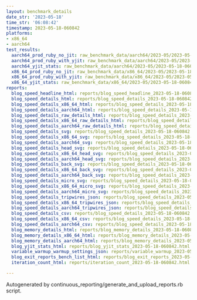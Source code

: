 ```yaml
---
layout: benchmark_details
date_str: '2023-05-18'
time_str: '06:08:42'
timestamp: 2023-05-18-060842
platforms:
- x86_64
- aarch64
test_results:
  aarch64_prod_ruby_no_jit: raw_benchmark_data/aarch64/2023-05/2023-05-18-060842_basic_benchmark_aarch64_prod_ruby_no_jit.json
  aarch64_prod_ruby_with_yjit: raw_benchmark_data/aarch64/2023-05/2023-05-18-060842_basic_benchmark_aarch64_prod_ruby_with_yjit.json
  aarch64_yjit_stats: raw_benchmark_data/aarch64/2023-05/2023-05-18-060842_basic_benchmark_aarch64_yjit_stats.json
  x86_64_prod_ruby_no_jit: raw_benchmark_data/x86_64/2023-05/2023-05-18-060842_basic_benchmark_x86_64_prod_ruby_no_jit.json
  x86_64_prod_ruby_with_yjit: raw_benchmark_data/x86_64/2023-05/2023-05-18-060842_basic_benchmark_x86_64_prod_ruby_with_yjit.json
  x86_64_yjit_stats: raw_benchmark_data/x86_64/2023-05/2023-05-18-060842_basic_benchmark_x86_64_yjit_stats.json
reports:
  blog_speed_headline_html: reports/blog_speed_headline_2023-05-18-060842.html
  blog_speed_details_html: reports/blog_speed_details_2023-05-18-060842.html
  blog_speed_details_x86_64_html: reports/blog_speed_details_2023-05-18-060842.x86_64.html
  blog_speed_details_aarch64_html: reports/blog_speed_details_2023-05-18-060842.aarch64.html
  blog_speed_details_raw_details_html: reports/blog_speed_details_2023-05-18-060842.raw_details.html
  blog_speed_details_x86_64_raw_details_html: reports/blog_speed_details_2023-05-18-060842.x86_64.raw_details.html
  blog_speed_details_aarch64_raw_details_html: reports/blog_speed_details_2023-05-18-060842.aarch64.raw_details.html
  blog_speed_details_svg: reports/blog_speed_details_2023-05-18-060842.svg
  blog_speed_details_x86_64_svg: reports/blog_speed_details_2023-05-18-060842.x86_64.svg
  blog_speed_details_aarch64_svg: reports/blog_speed_details_2023-05-18-060842.aarch64.svg
  blog_speed_details_head_svg: reports/blog_speed_details_2023-05-18-060842.head.svg
  blog_speed_details_x86_64_head_svg: reports/blog_speed_details_2023-05-18-060842.x86_64.head.svg
  blog_speed_details_aarch64_head_svg: reports/blog_speed_details_2023-05-18-060842.aarch64.head.svg
  blog_speed_details_back_svg: reports/blog_speed_details_2023-05-18-060842.back.svg
  blog_speed_details_x86_64_back_svg: reports/blog_speed_details_2023-05-18-060842.x86_64.back.svg
  blog_speed_details_aarch64_back_svg: reports/blog_speed_details_2023-05-18-060842.aarch64.back.svg
  blog_speed_details_micro_svg: reports/blog_speed_details_2023-05-18-060842.micro.svg
  blog_speed_details_x86_64_micro_svg: reports/blog_speed_details_2023-05-18-060842.x86_64.micro.svg
  blog_speed_details_aarch64_micro_svg: reports/blog_speed_details_2023-05-18-060842.aarch64.micro.svg
  blog_speed_details_tripwires_json: reports/blog_speed_details_2023-05-18-060842.tripwires.json
  blog_speed_details_x86_64_tripwires_json: reports/blog_speed_details_2023-05-18-060842.x86_64.tripwires.json
  blog_speed_details_aarch64_tripwires_json: reports/blog_speed_details_2023-05-18-060842.aarch64.tripwires.json
  blog_speed_details_csv: reports/blog_speed_details_2023-05-18-060842.csv
  blog_speed_details_x86_64_csv: reports/blog_speed_details_2023-05-18-060842.x86_64.csv
  blog_speed_details_aarch64_csv: reports/blog_speed_details_2023-05-18-060842.aarch64.csv
  blog_memory_details_html: reports/blog_memory_details_2023-05-18-060842.html
  blog_memory_details_x86_64_html: reports/blog_memory_details_2023-05-18-060842.x86_64.html
  blog_memory_details_aarch64_html: reports/blog_memory_details_2023-05-18-060842.aarch64.html
  blog_yjit_stats_html: reports/blog_yjit_stats_2023-05-18-060842.html
  variable_warmup_warmup_settings_json: reports/variable_warmup_2023-05-18-060842.warmup_settings.json
  blog_exit_reports_bench_list_html: reports/blog_exit_reports_2023-05-18-060842.bench_list.html
  iteration_count_html: reports/iteration_count_2023-05-18-060842.html

---
```

Autogenerated by continuous_reporting/generate_and_upload_reports.rb script.
